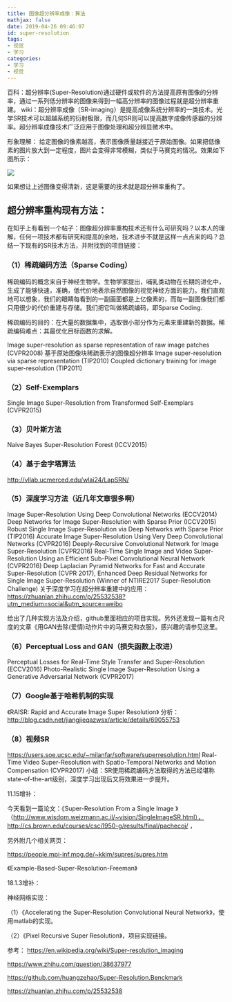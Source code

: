 ```yaml
---
title: 图像超分辨率成像：算法
mathjax: false
date: 2019-04-26 09:46:07
id: super-resolution
tags:
- 视觉
- 学习
categories:
- 学习
- 视觉
---
```


百科：超分辨率(Super-Resolution)通过硬件或软件的方法提高原有图像的分辨率，通过一系列低分辨率的图像来得到一幅高分辨率的图像过程就是超分辨率重建。
wiki：超分辨率成像（SR-imaging）是提高成像系统分辨率的一类技术。光学SR技术可以超越系统的衍射极限，而几何SR则可以提高数字成像传感器的分辨率。超分辨率成像技术广泛应用于图像处理和超分辨显微术中。

<!---more--->

形象理解：
给定图像的像素越高，表示图像质量越接近于原始图像。如果把低像素的图片放大到一定程度，图片会变得非常模糊，类似于马赛克的情况。效果如下图所示：

![](assets/1556243767184.png)

如果想让上述图像变得清新，这是需要的技术就是超分辨率重构了。

## 超分辨率重构现有方法：
在知乎上有看到一个帖子：图像超分辨率重构技术还有什么可研究吗？以本人的理解，任何一项技术都有研究和提高的余地，技术进步不就是这样一点点来的吗？总结一下现有的SR技术方法，并附找到的项目链接：

### （1）稀疏编码方法（Sparse Coding）

 稀疏编码的概念来自于神经生物学。生物学家提出，哺乳类动物在长期的进化中，生成了能够快速，准确，低代价地表示自然图像的视觉神经方面的能力。我们直观地可以想象，我们的眼睛每看到的一副画面都是上亿像素的，而每一副图像我们都只用很少的代价重建与存储。我们把它叫做稀疏编码，即Sparse Coding.

稀疏编码的目的：在大量的数据集中，选取很小部分作为元素来重建新的数据。稀疏编码难点：其最优化目标函数的求解。

Image super-resolution as sparse representation of raw image patches (CVPR2008)
基于原始图像块稀疏表示的图像超分辨率
Image super-resolution via sparse representation (TIP2010)
Coupled dictionary training for image super-resolution (TIP2011)

### （2）Self-Exemplars

Single Image Super-Resolution from Transformed Self-Exemplars (CVPR2015)
### （3）贝叶斯方法
Naive Bayes Super-Resolution Forest (ICCV2015)

### （4）基于金字塔算法

http://vllab.ucmerced.edu/wlai24/LapSRN/

### （5）深度学习方法（近几年文章很多啊）

Image Super-Resolution Using Deep Convolutional Networks (ECCV2014)
Deep Networks for Image Super-Resolution with Sparse Prior (ICCV2015)
Robust Single Image Super-Resolution via Deep Networks with Sparse Prior (TIP2016)
Accurate Image Super-Resolution Using Very Deep Convolutional Networks (CVPR2016)
Deeply-Recursive Convolutional Network for Image Super-Resolution (CVPR2016)
Real-Time Single Image and Video Super-Resolution Using an Efficient Sub-Pixel Convolutional Neural Network (CVPR2016)
Deep Laplacian Pyramid Networks for Fast and Accurate Super-Resolution (CVPR 2017),
Enhanced Deep Residual Networks for Single Image Super-Resolution (Winner of NTIRE2017 Super-Resolution Challenge)
关于深度学习在超分辨率重建中的应用：https://zhuanlan.zhihu.com/p/25532538?utm_medium=social&utm_source=weibo

给出了几种实现方法及介绍，github里面相应的项目实现。另外还发现一篇有点尺度的文章《用GAN去除(爱情)动作片中的马赛克和衣服》，感兴趣的请参见这里。

### （6）Perceptual Loss and GAN（损失函数上改进）

Perceptual Losses for Real-Time Style Transfer and Super-Resolution (ECCV2016)
Photo-Realistic Single Image Super-Resolution Using a Generative Adversarial Network (CVPR2017)

### （7）Google基于哈希机制的实现

《RAISR: Rapid and Accurate Image Super Resolution》
分析：http://blog.csdn.net/jiangjieqazwsx/article/details/69055753

### （8）视频SR


https://users.soe.ucsc.edu/~milanfar/software/superresolution.html
Real-Time Video Super-Resolution with Spatio-Temporal Networks and Motion Compensation (CVPR2017)
小结：SR使用稀疏编码方法取得的方法已经堪称state-of-the-art级别，深度学习出现后又将效果进一步提升。

11.15增补：

今天看到一篇论文：《Super-Resolution From a Single Image 》（http://www.wisdom.weizmann.ac.il/~vision/SingleImageSR.html），http://cs.brown.edu/courses/csci1950-g/results/final/pachecoj/ ，

另外附几个相关网页：

https://people.mpi-inf.mpg.de/~kkim/supres/supres.htm

《Example-Based-Super-Resolution-Freeman》

18.1.3增补：

神经网络实现：

（1）《Accelerating the Super-Resolution Convolutional Neural Network》，使用matlab的实现。

（2）《Pixel Recursive Super Resolution》，项目实现链接。

参考：
https://en.wikipedia.org/wiki/Super-resolution_imaging

https://www.zhihu.com/question/38637977

https://github.com/huangzehao/Super-Resolution.Benckmark

https://zhuanlan.zhihu.com/p/25532538